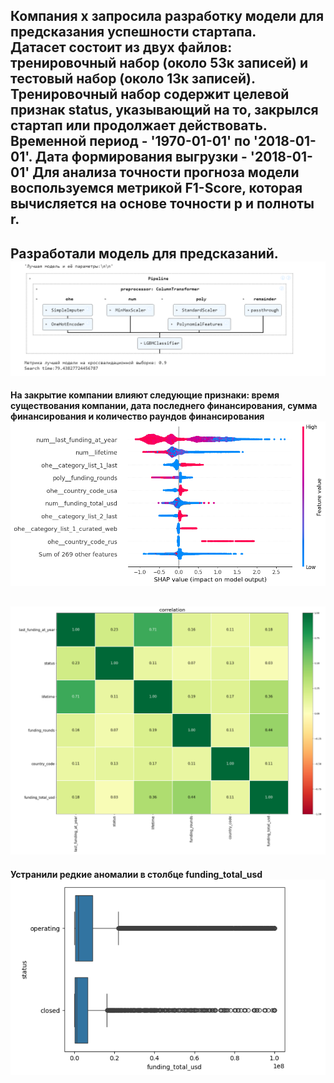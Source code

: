 **Компания х запросила разработку модели для предсказания успешности стартапа.   
Датасет состоит из двух файлов: тренировочный набор (около 53к записей) и тестовый набор (около 13к записей). 
Тренировочный набор содержит целевой признак status, указывающий на то, закрылся стартап или продолжает действовать. Временной период - '1970-01-01' по '2018-01-01'. Дата формирования выгрузки - '2018-01-01'
Для анализа точности прогноза модели воспользуемся метрикой F1-Score, которая вычисляется на основе точности p и полноты r.**
----
**Разработали модель для предсказаний.** 
![Лучшая модель:](https://github.com/Alexrazz/company_closed/blob/master/model.png)
---
**На закрытие компании влияют следующие признаки: время существования компании, дата последнего финансирования,
сумма финансирования и количество раундов финансирования**
![shap:](https://github.com/Alexrazz/company_closed/blob/master/shap.png)

![corr:](https://github.com/Alexrazz/company_closed/blob/master/corr.png)
---
**Устранили редкие аномалии в столбце funding_total_usd**
![phik:](https://github.com/Alexrazz/company_closed/blob/master/box.png)

